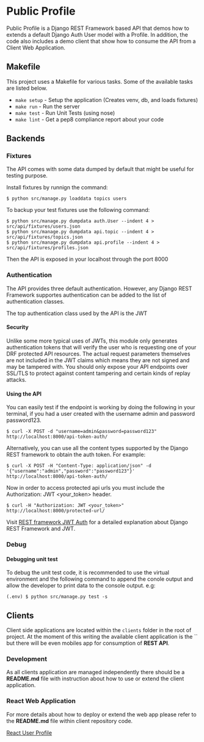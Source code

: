 # Public Profile

Public Profile is a Django REST Framework based API that demos how to extends
a default Django Auth User model with a Profile. In addition, the code also
includes a demo client that show how to consume the API from a Client Web
Application.

## Makefile

This project uses a Makefile for various tasks. Some of the available tasks
are listed below.

* `make setup`  - Setup the application (Creates venv, db, and loads fixtures)
* `make run`    - Run the server
* `make test`   - Run Unit Tests (using nose)
* `make lint`   - Get a pep8 compliance report about your code

## Backends
### Fixtures
The API comes with some data dumped by default that might be useful for testing
purpose.

Install fixtures by runnign the command:
```shell
$ python src/manage.py loaddata topics users
```

To backup your test fixtures use the following command:
```shell
$ python src/manage.py dumpdata auth.User --indent 4 > src/api/fixtures/users.json
$ python src/manage.py dumpdata api.topic --indent 4 > src/api/fixtures/topics.json
$ python src/manage.py dumpdata api.profile --indent 4 > src/api/fixtures/profiles.json
```

Then the API is exposed in your localhost through the port 8000
### Authentication
The API provides three default authentication. However, any Django REST
Framework supportes authentication can be added to the list of authentication
classes.

The top authentication class used by the API is the JWT

#### Security
Unlike some more typical uses of JWTs, this module only generates authentication
tokens that will verify the user who is requesting one of your DRF protected API
resources. The actual request parameters themselves are not included in the JWT
claims which means they are not signed and may be tampered with. You should only
expose your API endpoints over SSL/TLS to protect against content tampering and
certain kinds of replay attacks.

#### Using the API
You can easily test if the endpoint is working by doing the following in your
terminal, if you had a user created with the username admin and password
password123.

```shell
$ curl -X POST -d "username=admin&password=password123" http://localhost:8000/api-token-auth/
```

Alternatively, you can use all the content types supported by the Django REST
framework to obtain the auth token. For example:
```shell
$ curl -X POST -H "Content-Type: application/json" -d '{"username":"admin","password":"password123"}' http://localhost:8000/api-token-auth/
```

Now in order to access protected api urls you must include the Authorization:
JWT <your_token> header.
```shell
$ curl -H "Authorization: JWT <your_token>" http://localhost:8000/protected-url/
```

Visit [REST framework JWT Auth](http://getblimp.github.io/django-rest-framework-jwt/)
for a detailed explanation about Django REST Framework and JWT.


### Debug
#### Debugging unit test
To debug the unit test code, it is recommended to use the virtual environment
and the following command to append the conole output and allow the developer
to print data to the console output. e.g:
```shell
(.env) $ python src/manage.py test -s
```
## Clients

Client side applications are located within the `clients` folder in the root of
project. At the moment of this writing the available client application is the
`` but there will be even mobiles app for
consumption of __REST API__.

### Development
As all clients application are managed independently there should be a
__README.md__ file with instruction about how to use or extend the client
application.

### React Web Application
For more details about how to deploy or extend the web app please refer to the
__README.md__ file within client repository code.

[React User Profile](https://github.com/guidocecilio/react-userprofile)
